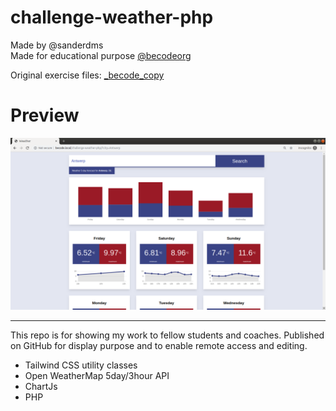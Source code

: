 # challenge-weather-php
Made by @sanderdms<br>
Made for educational purpose [@becodeorg](https://github.com/becodeorg)

Original exercise files: [_becode_copy](https://github.com/sanderdms/challenge-weather-php/blob/master/_becode_copy)

# Preview
![screenshot](screenshot.png)

---
This repo is for showing my work to fellow students and coaches.
Published on GitHub for display purpose and to enable remote access and editing.

- Tailwind CSS utility classes
- Open WeatherMap 5day/3hour API
- ChartJs
- PHP